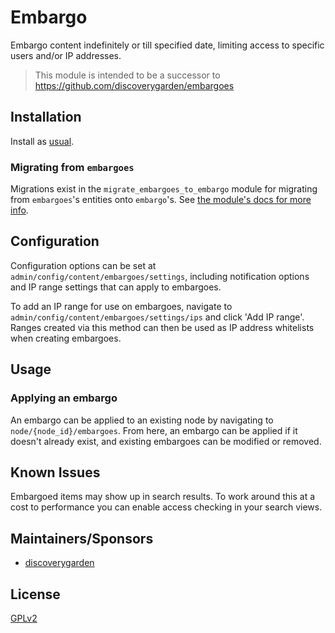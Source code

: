 # Embargo

Embargo content indefinitely or till specified date, limiting access to specific users and/or IP addresses.

> This module is intended to be a successor to <https://github.com/discoverygarden/embargoes>

## Installation

Install as
[usual](https://www.drupal.org/docs/extending-drupal/installing-modules).

### Migrating from `embargoes`

Migrations exist in the `migrate_embargoes_to_embargo` module for migrating from `embargoes`'s entities onto `embargo`'s.
See [the module's docs for more info](modules/migrate_embargoes_to_embargo/README.md).

## Configuration

Configuration options can be set at `admin/config/content/embargoes/settings`,
including notification options and IP range settings that can apply to
embargoes.

To add an IP range for use on embargoes, navigate to
`admin/config/content/embargoes/settings/ips` and click 'Add IP range'. Ranges
created via this method can then be used as IP address whitelists when creating
embargoes.

## Usage

### Applying an embargo

An embargo can be applied to an existing node by navigating to
`node/{node_id}/embargoes`. From here, an embargo can be applied if it doesn't
already exist, and existing embargoes can be modified or removed.

## Known Issues
Embargoed items may show up in search results. To work around this at a cost to performance you can enable access checking in your search views.

## Maintainers/Sponsors

* [discoverygarden](http://support.discoverygarden.ca)

## License
[GPLv2](http://www.gnu.org/licenses/gpl-2.0.txt)
